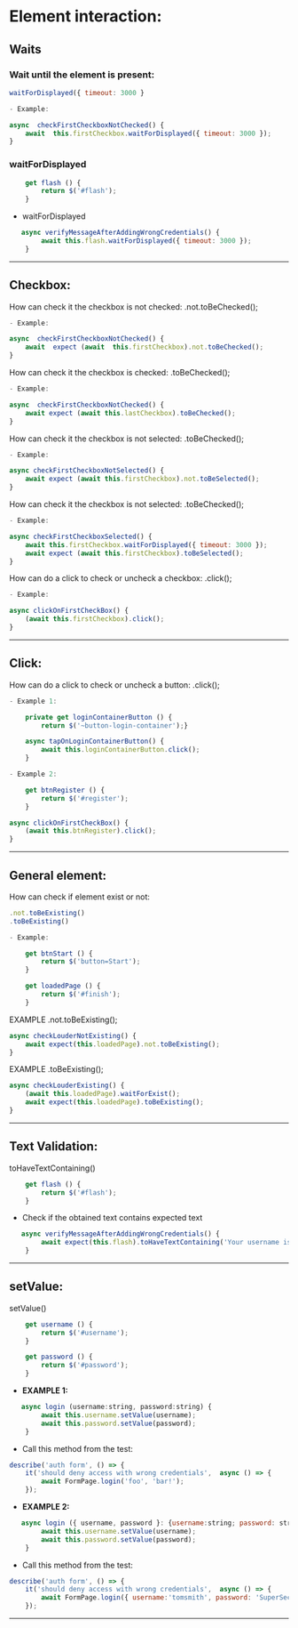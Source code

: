 # **Element interaction:** 

## **Waits**

### Wait until the element is present: 
```javascript
waitForDisplayed({ timeout: 3000 }

- Example: 

async  checkFirstCheckboxNotChecked() {
    await  this.firstCheckbox.waitForDisplayed({ timeout: 3000 });
}
```

### waitForDisplayed

```javascript
    get flash () {
        return $('#flash');
    }
```
- waitForDisplayed
```javascript
   async verifyMessageAfterAddingWrongCredentials() {
        await this.flash.waitForDisplayed({ timeout: 3000 });
    }
```

___
## **Checkbox:** 
How can check it the checkbox is not checked:  .not.toBeChecked();

```javascript
- Example: 

async  checkFirstCheckboxNotChecked() {
    await  expect (await  this.firstCheckbox).not.toBeChecked();
}
```
How can check it the checkbox is checked:  .toBeChecked();

```javascript
- Example: 

async  checkFirstCheckboxNotChecked() {
    await expect (await this.lastCheckbox).toBeChecked();
}
```

How can check it the checkbox is not selected:  .toBeChecked();

```javascript
- Example: 

async checkFirstCheckboxNotSelected() {
    await expect (await this.firstCheckbox).not.toBeSelected();
}
```

How can check it the checkbox is not selected:  .toBeChecked();

```javascript
- Example: 

async checkFirstCheckboxSelected() {
    await this.firstCheckbox.waitForDisplayed({ timeout: 3000 });
    await expect (await this.firstCheckbox).toBeSelected();
}


```

How can do a click to check or uncheck a checkbox:  .click();

```javascript
- Example: 

async clickOnFirstCheckBox() {
    (await this.firstCheckbox).click();
}
```
___

## **Click:**

How can do a click to check or uncheck a button:  .click();

```javascript
- Example 1: 

    private get loginContainerButton () {
        return $('~button-login-container');}

    async tapOnLoginContainerButton() {
        await this.loginContainerButton.click();
    }
```


```javascript
- Example 2: 

    get btnRegister () {
        return $('#register');
    }

async clickOnFirstCheckBox() {
    (await this.btnRegister).click();
}
```
___

## **General element:**

How can check if element exist or not: 
```javascript
.not.toBeExisting()
.toBeExisting()
```
```javascript
- Example: 

    get btnStart () {
        return $('button=Start');
    }

    get loadedPage () {
        return $('#finish');
    }
```

EXAMPLE .not.toBeExisting();

```javascript
async checkLouderNotExisting() {
    await expect(this.loadedPage).not.toBeExisting();
}
```

EXAMPLE .toBeExisting();

```javascript
async checkLouderExisting() {
    (await this.loadedPage).waitForExist();
    await expect(this.loadedPage).toBeExisting();
}
```
___

## **Text Validation:**

toHaveTextContaining()

```javascript
    get flash () {
        return $('#flash');
    }
```
- Check if the obtained text contains expected text

```javascript
   async verifyMessageAfterAddingWrongCredentials() {
        await expect(this.flash).toHaveTextContaining('Your username is invalid!');
    }
```
___

## **setValue:**

setValue()

```javascript
    get username () {
        return $('#username');
    }

    get password () {
        return $('#password');
    }
```

- **EXAMPLE 1:** 

```javascript
   async login (username:string, password:string) {
        await this.username.setValue(username);
        await this.password.setValue(password);
    }
```
- Call this method from the test: 

```javascript
describe('auth form', () => {
    it('should deny access with wrong credentials',  async () => {
        await FormPage.login('foo', 'bar!');
    });
```
- **EXAMPLE 2:** 

```javascript
   async login ({ username, password }: {username:string; password: string;}) {
        await this.username.setValue(username);
        await this.password.setValue(password);
    }
```
- Call this method from the test: 

```javascript
describe('auth form', () => {
    it('should deny access with wrong credentials',  async () => {
        await FormPage.login({ username:'tomsmith', password: 'SuperSecretPassword!' });
    });
```
___
